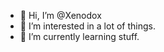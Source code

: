 - 👋 Hi, I’m @Xenodox
- 👀 I’m interested in a lot of things.
- 🌱 I’m currently learning stuff.

<!---
Xenodox/Xenodox is a ✨ special ✨ repository because its `README.md` (this file) appears on your GitHub profile.
You can click the Preview link to take a look at your changes.
--->
